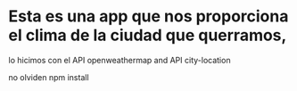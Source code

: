 

# Esta es una app que nos proporciona el clima de la ciudad que querramos, 

lo hicimos con el API openweathermap and API city-location

no olviden npm install